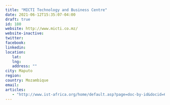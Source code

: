 ```yaml
---
title: "MICTI Technology and Business Centre"
date: 2021-06-12T15:35:07-04:00
draft: true
id: 180
website: http://www.micti.co.mz/
website-inactive: 
twitter: 
facebook: 
linkedin: 
location: 
   lat: 
   lng: 
   address: ""
city: Maputo
region: 
country: Mozambique
email: 
articles:
   - "http://www.ist-africa.org/home/default.asp?page=doc-by-id&docid=6998"
---
```


